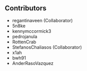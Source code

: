 ## Contributors
* regantinaveen (Collaborator)
* 5n8ke
* kennymccormick3
* pedrojanula
* RottenCrab
* StefanosChaliasos (Collaborator)
* x1ah
* bwh91
* AnderRasoVazquez
